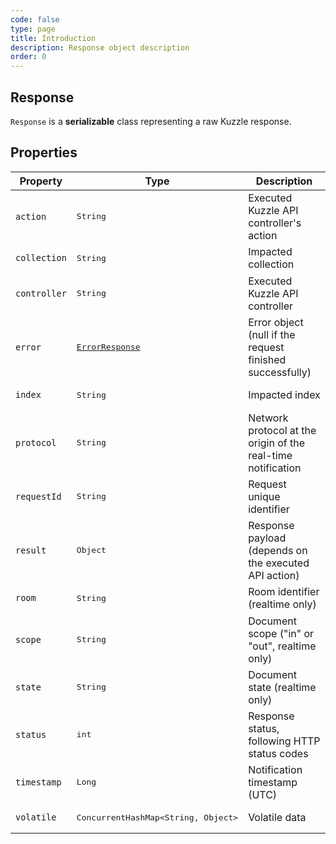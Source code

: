 ```yaml
---
code: false
type: page
title: Introduction
description: Response object description
order: 0
---
```


## Response

`Response` is a **serializable** class representing a raw Kuzzle response.

## Properties

| Property | Type | Description |
|--- |--- |--- |
| `action` | <pre>String</pre> | Executed Kuzzle API controller's action |
| `collection` | <pre>String</pre> | Impacted collection |
| `controller` | <pre>String</pre> | Executed Kuzzle API controller |
| `error` | <pre>[ErrorResponse](/sdk/java/3/core-classes/error-response)</pre> | Error object (null if the request finished successfully) |
| `index` | <pre>String</pre> | Impacted index |
| `protocol` | <pre>String</pre> | Network protocol at the origin of the real-time notification |
| `requestId` | <pre>String</pre> | Request unique identifier |
| `result` | <pre>Object</pre> | Response payload (depends on the executed API action) |
| `room` | <pre>String</pre> | Room identifier (realtime only) |
| `scope` | <pre>String</pre> | Document scope ("in" or "out", realtime only) |
| `state` | <pre>String</pre> | Document state (realtime only) |
| `status` | <pre>int</pre> | Response status, following HTTP status codes |
| `timestamp` | <pre>Long</pre> | Notification timestamp (UTC) |
| `volatile` | <pre>ConcurrentHashMap<String, Object></pre> | Volatile data |
